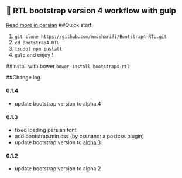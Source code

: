 
:star2:  RTL bootstrap version 4 workflow with gulp
--
[Read more in persian](http://bootstrap.gigfa.com/%D8%A8%D9%88%D8%AA-%D8%A7%D8%B3%D8%AA%D8%B1%D9%BE-%D9%81%D8%A7%D8%B1%D8%B3%DB%8C-%D8%B1%D8%A7%D8%B3%D8%AA%DA%86%DB%8C%D9%86-%D8%B4%D8%AF%D9%87-%D9%86%D8%B3%D8%AE%D9%87-4/)
##Quick start
1. `git clone https://github.com/mmdsharifi/Bootstrap4-RTL.git`
2. `cd Bootstrap4-RTL`
3. `[sudo] npm install`
4. `gulp` and enjoy !

##install with bower
`bower install bootstrap4-rtl`

##Change log

#### 0.1.4
- update bootstrap version to alpha.4

#### 0.1.3
- fixed loading persian font
- add bootstrap.min.css (by cssnano: a postcss plugin)
- update bootstrap version to [alpha.3](http://blog.getbootstrap.com/2016/07/27/bootstrap-4-alpha-3/)

#### 0.1.2
- update bootstrap version to alpha.2
